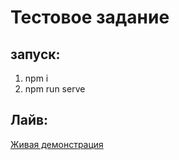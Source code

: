 # Тестовое задание

## запуск:

1. npm i
2. npm run serve


## Лайв:

[Живая демонстрация](https://the-arthur.github.io/vue-js-lofty-test/)
